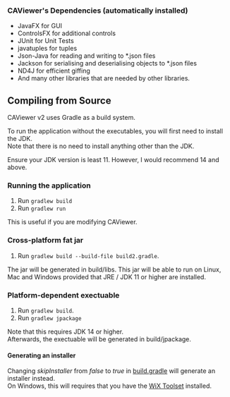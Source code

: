 ### CAViewer's Dependencies (automatically installed)
* JavaFX for GUI
* ControlsFX for additional controls
* JUnit for Unit Tests
* javatuples for tuples
* Json-Java for reading and writing to *.json files
* Jackson for serialising and deserialising objects to *.json files
* ND4J for efficient giffing
* And many other libraries that are needed by other libraries.

## Compiling from Source
CAViewer v2 uses Gradle as a build system.

To run the application without the executables, you will first need to install the JDK. <br>
Note that there is no need to install anything other than the JDK.

Ensure your JDK version is least 11. However, I would recommend 14 and above.

### Running the application
1. Run `gradlew build`
2. Run `gradlew run`

This is useful if you are modifying CAViewer.

### Cross-platform fat jar
1. Run `gradlew build --build-file build2.gradle`.

The jar will be generated in build/libs. 
This jar will be able to run on Linux, Mac and Windows provided that JRE / JDK 11 or higher are installed.

### Platform-dependent exectuable
1. Run `gradlew build`. <br>
2. Run `gradlew jpackage` <br>

Note that this requires JDK 14 or higher. <br>
Afterwards, the exectuable will be generated in build/jpackage.

#### Generating an installer
Changing *skipInstaller* from *false* to *true* in [build.gradle](../build.gradle) will generate an installer instead. <br>
On Windows, this will requires that you have the [WiX Toolset](https://wixtoolset.org/) installed.